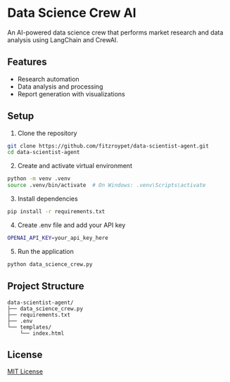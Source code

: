 # Data Science Crew AI

An AI-powered data science crew that performs market research and data analysis using LangChain and CrewAI.

## Features
- Research automation
- Data analysis and processing
- Report generation with visualizations

## Setup
1. Clone the repository
```bash
git clone https://github.com/fitzroypet/data-scientist-agent.git
cd data-scientist-agent
```

2. Create and activate virtual environment
```bash
python -m venv .venv
source .venv/bin/activate  # On Windows: .venv\Scripts\activate
```

3. Install dependencies
```bash
pip install -r requirements.txt
```

4. Create .env file and add your API key
```bash
OPENAI_API_KEY=your_api_key_here
```

5. Run the application
```bash
python data_science_crew.py
```

## Project Structure
```
data-scientist-agent/
├── data_science_crew.py
├── requirements.txt
├── .env
└── templates/
    └── index.html
```

## License
[MIT License](LICENSE) 
